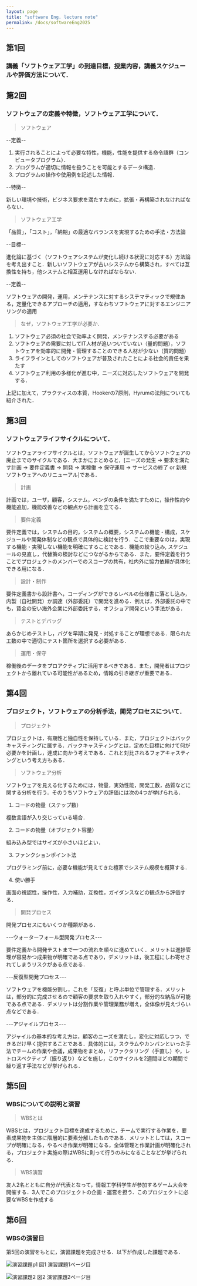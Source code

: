 ```yaml
---
layout: page
title: "software Eng. lecture note"
permalink: /docs/softwareEng2025
---
```


## 第1回
### 講義「ソフトウェア工学」の到達目標，授業内容，講義スケジュールや評価方法について．
## 第2回
### ソフトウェアの定義や特徴，ソフトウェア工学について．
>ソフトウェア

--定義--
1. 実行されることによって必要な特性，機能，性能を提供する命令語群（コンピュータプログラム）．
2. プログラムが適切に情報を扱うことを可能とするデータ構造．
3. プログラムの操作や使用例を記述した情報．

--特徴--

新しい環境や技術，ビジネス要求を満たすために，拡張・再構築されなければならない．

>ソフトウェア工学

「品質」，「コスト」，「納期」の最適なバランスを実現するための手法・方法論

--目標--

進化論に基づく（ソフトウェアシステムが変化し続ける状況に対応する）方法論を考え出すこと．新しいソフトウェアが古いシステムから構築され，すべては互換性を持ち，他システムと相互運用しなければならない．

--定義--

ソフトウェアの開発，運用，メンテナンスに対するシステマティックで規律ある，定量化できるアプローチの適用，すなわちソフトウェアに対するエンジニアリングの適用

>なぜ，ソフトウェア工学が必要か．

1. ソフトウェア必須の社会で効率よく開発，メンテナンスする必要がある
2. ソフトウェアの需要に対してIT人材が追いついていない（量的問題），ソフトウェアを効率的に開発・管理することのできる人材が少ない（質的問題）
3. ライフラインとしてのソフトウェアが普及されたことによる社会的責任を果たす
4. ソフトウェア利用の多様化が進む中，ニーズに対応したソフトウェアを開発する．

上記に加えて，プラクティスの本質，Hookerの7原則，Hyrumの法則についても紹介された．

## 第3回
### ソフトウェアライフサイクルについて．
ソフトウェアライフサイクルとは，ソフトウェアが誕生してからソフトウェアの廃止までのサイクルである．大まかにまとめると，\[ニーズの発生 → 要求を満たす計画 → 要件定義書 → 開発 → 実稼働 → 保守運用 → サービスの終了 or 新規ソフトウェアへのリニューアル\]である．

>計画

計画では，ユーザ，顧客，システム，ベンダの条件を満たすために，操作性向や機能追加，機能改善などの観点から計画を立てる．

>要件定義

要件定義では，システムの目的，システムの概要，システムの機能・構成，スケジュールや開発体制などの観点で具体的に検討を行う．ここで重要なのは，実現する機能・実現しない機能を明確にすることである．機能の絞り込み, スケジュールの見直し，代替策の検討などにつながるからである．また，要件定義を行うことでプロジェクトのメンバーでのスコープの共有，社内外に協力依頼が具体化できる用になる．

>設計・制作

要件定義書から設計書へ，コーディングができるレベルの仕様書に落とし込み，内製（自社開発）か調達（外部委託）で開発を進める．例えば，外部委託の中でも，賃金の安い海外企業に外部委託する，オフショア開発という手法がある．

>テストとデバッグ

あらかじめテストし，バグを早期に発見・対処することが理想である．限られた工数の中で適切にテスト箇所を選択する必要がある．

>運用・保守

稼働後のデータをプロアクティブに活用するべきである．また，開発者はプロジェクトから離れている可能性があるため，情報の引き継ぎが重要である．

## 第4回
### プロジェクト，ソフトウェアの分析手法，開発プロセスについて．
>プロジェクト

プロジェクトは，有期性と独自性を保持している．また，プロジェクトはバックキャスティングに属する．バックキャスティングとは，定めた目標に向けて何が必要かを計画し，達成に向かう考えである．これと対比されるフォアキャスティングという考え方もある．

>ソフトウェア分析

ソフトウェアを見える化するためには，物量，実効性能，開発工数，品質などに関する分析を行う．そのうちソフトウェアの評価には次の4つが挙げられる．

1. コードの物量（ステップ数）

複数言語が入り交じっている場合．

2. コードの物量（オブジェクト容量）

組み込み型ではサイズが小さいほどよい．

3. ファンクションポイント法

プログラミング前に，必要な機能が見えてきた檀家でシステム規模を概算する．

4. 使い勝手

画面の視認性，操作性，入力補助，互換性，ガイダンスなどの観点から評価する．

>開発プロセス

開発プロセスにもいくつか種類がある．

---ウォーターフォール型開発プロセス---

要件定義から開発テストまで一つの流れを順々に進めていく．メリットは進捗管理が容易かつ成果物が明確である点であり，デメリットは，後工程にしわ寄せされてしまうリスクがある点である．

---反復型開発プロセス---

ソフトウェアを機能分割し，これを「反復」と呼ぶ単位で管理する．メリットは，部分的に完成させるので顧客の要求を取り入れやすく，部分的な納品が可能である点である．デメリットは分割作業や管理業務が増え，全体像が見えづらい点などである．

---アジャイルプロセス---

アジャイルの基本的な考え方は，顧客のニーズを満たし，変化に対応しつつ，できるだけ早く提供することである．具体的には，スクラムやカンバンといった手法でチームの作業や会議，成果物をまとめ，リファクタリング（手直し）や，レトロスペクティブ（振り返り）などを施し，このサイクルを2週間ほどの期間で繰り返す手法などが挙げられる．

## 第5回
### WBSについての説明と演習

>WBSとは

WBSとは，プロジェクト目標を達成するために，チームで実行する作業を，要素成果物を主体に階層的に要素分解したものである．メリットとしては，スコープが明確になる，やるべき作業が明確になる，全体管理と作業計画が明確化される，プロジェクト実施の際はWBSに則って行うのみになることなどが挙げられる．

>WBS演習

友人2名とともに自分が代表となって，情報工学科学生が参加するゲーム大会を開催する．3人でこのプロジェクトの企画・運営を担う．このプロジェクトに必要なWBSを作成する

## 第6回
### WBSの演習日
第5回の演習をもとに，演習課題を完成させる．以下が作成した課題である．

![演習課題p1](./image1.png)
図1 演習課題1ページ目

![演習課題2](./image2.png)
図2 演習課題2ページ目